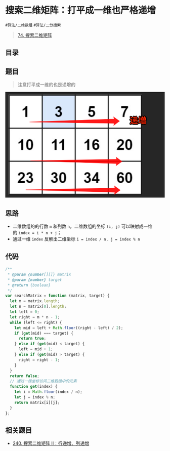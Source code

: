 
# 搜索二维矩阵：打平成一维也严格递增

`#算法/二维数组` `#算法/二分搜索` 

> [74. 搜索二维矩阵](https://leetcode.cn/problems/search-a-2d-matrix/)


## 目录
<!-- toc -->
 ## 题目 

> 注意打平成一维的也是递增的

![图片&文件](./files/20250114-1.png)

## 思路

- 二维数组的的行数 `m` 和列数 `n`，二维数组的坐标 `(i, j)` 可以映射成一维的 `index = i * n + j`；
- 通过一维 `index` 反解出二维坐标 `i = index / n, j = index % n`

## 代码

```javascript
/**
 * @param {number[][]} matrix
 * @param {number} target
 * @return {boolean}
 */
var searchMatrix = function (matrix, target) {
  let m = matrix.length;
  let n = matrix[0].length;
  let left = 0;
  let right = m * n - 1;
  while (left <= right) {
    let mid = left + Math.floor((right - left) / 2);
    if (get(mid) === target) {
      return true;
    } else if (get(mid) < target) {
      left = mid + 1;
    } else if (get(mid) > target) {
      right = right - 1;
    }
  }
  return false;
  // 通过一维坐标访问二维数组中的元素
  function get(index) {
    let i = Math.floor(index / n);
    let j = index % n;
    return matrix[i][j];
  }
};

```

## 相关题目

- [240. 搜索二维矩阵 II：行递增、列递增](/post/FO9PLJ0R.html)